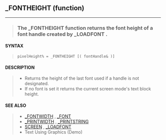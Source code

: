 ## _FONTHEIGHT (function)
---
<blockquote>

### The _FONTHEIGHT function returns the font height of a font handle created by _LOADFONT .

</blockquote>

#### SYNTAX

<blockquote>

`pixelHeight% = _FONTHEIGHT [( fontHandle& )]`

</blockquote>

#### DESCRIPTION

<blockquote>

* Returns the height of the last font used if a handle is not designated.
* If no font is set it returns the current screen mode's text block height.


</blockquote>

#### SEE ALSO

<blockquote>

* [_FONTWIDTH](./_FONTWIDTH.md) , [_FONT](./_FONT.md)
* [_PRINTWIDTH](./_PRINTWIDTH.md) , [_PRINTSTRING](./_PRINTSTRING.md)
* [SCREEN](./SCREEN.md) , [_LOADFONT](./_LOADFONT.md)
* Text Using Graphics (Demo)

</blockquote>
